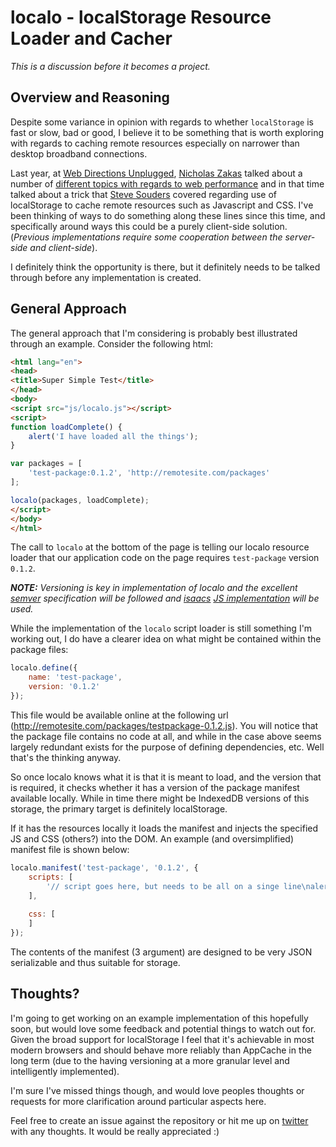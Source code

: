 # localo - localStorage Resource Loader and Cacher

_This is a discussion before it becomes a project._

## Overview and Reasoning

Despite some variance in opinion with regards to whether `localStorage` is fast or slow, bad or good, I believe it to be something that is worth exploring with regards to caching remote resources especially on narrower than desktop broadband connections.

Last year, at [Web Directions Unplugged](http://unplugged11.webdirections.org/program/), [Nicholas Zakas](http://twitter.com/slicknet) talked about a number of [different topics with regards to web performance](http://www.webdirections.org/resources/nicholas-zakas-mobile-web-speed-bumps/) and in that time talked about a trick that [Steve Souders](http://twitter.com/souders) covered regarding use of localStorage to cache remote resources such as Javascript and CSS.  I've been thinking of ways to do something along these lines since this time, and specifically around ways this could be a purely client-side solution. (_Previous implementations require some cooperation between the server-side and client-side_).

I definitely think the opportunity is there, but it definitely needs to be talked through before any implementation is created.

## General Approach

The general approach that I'm considering is probably best illustrated through an example.  Consider the following html:

```html
<html lang="en">
<head>
<title>Super Simple Test</title>
</head>
<body>
<script src="js/localo.js"></script>
<script>
function loadComplete() {
    alert('I have loaded all the things');
}

var packages = [
    'test-package:0.1.2', 'http://remotesite.com/packages'
];

localo(packages, loadComplete);
</script>
</body>
</html>
```

The call to `localo` at the bottom of the page is telling our localo resource loader that our application code on the page requires `test-package` version `0.1.2`.  

___NOTE:___ _Versioning is key in implementation of localo and the excellent [semver](http://semver.org/) specification will be followed and [isaacs](http://twitter.com/izs) [JS implementation](http://github.com/isaacs/node-semver) will be used._

While the implementation of the `localo` script loader is still something I'm working out, I do have a clearer idea on what might be contained within the package files:

```js
localo.define({
    name: 'test-package',
    version: '0.1.2'
});
```

This file would be available online at the following url (http://remotesite.com/packages/testpackage-0.1.2.js). You will notice that the package file contains no code at all, and while in the case above seems largely redundant exists for the purpose of defining dependencies, etc.  Well that's the thinking anyway.

So once localo knows what it is that it is meant to load, and the version that is required, it checks whether it has a version of the package manifest available locally.  While in time there might be IndexedDB versions of this storage, the primary target is definitely localStorage.

If it has the resources locally it loads the manifest and injects the specified JS and CSS (others?) into the DOM.  An example (and oversimplified) manifest file is shown below:

```js
localo.manifest('test-package', '0.1.2', {
    scripts: [
        '// script goes here, but needs to be all on a singe line\nalert(\'hello\');'
    ],
    
    css: [
    ]
});
```

The contents of the manifest (3 argument) are designed to be very JSON serializable and thus suitable for storage.

## Thoughts?

I'm going to get working on an example implementation of this hopefully soon, but would love some feedback and potential things to watch out for.  Given the broad support for localStorage I feel that it's achievable in most modern browsers and should behave more reliably than AppCache in the long term (due to the having versioning at a more granular level and intelligently implemented).

I'm sure I've missed things though, and would love peoples thoughts or requests for more clarification around particular aspects here.

Feel free to create an issue against the repository or hit me up on [twitter](http://twitter.com/DamonOehlman) with any thoughts. It would be really appreciated :)


